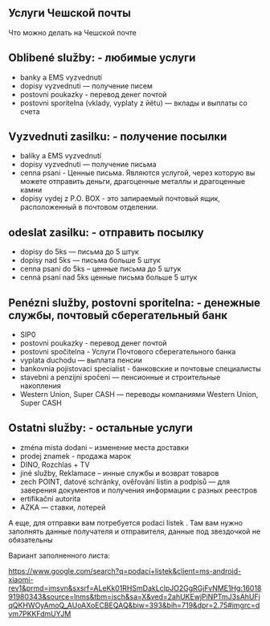 ## Услуги Чешской почты

Что можно делать на Чешской почте
## Oblibené služby: - любимые услуги
- banky a EMS vyzvednutí
- dopisy vyzvednuti — получение писем
- postovni poukazky - перевод денег почтой
- postovni sporitelna (vklady, vyplaty z йёtu) 
— вклады и выплаты со счета

## Vyzvednuti zasilku: - получение посылки
- balíky a EMS vyzvednutí
- dopisy vyzvednuti — получение письма
- cenna psani - Ценные письма. Являются услугой, через которую вы можете отправить деньги, драгоценные металлы и драгоценные камни
- dopisy vydej z P.O. BOX - это запираемый почтовый ящик, расположенный в почтовом отделении.

## odeslat zasilku: - отправить посылку
- dopisy do 5ks — письма до 5 штук
- dopisy nad 5ks — письма больше 5 штук
- cenna psani do 5ks – ценные письма до 5 штук
- cenná psaní nad 5ks ценные письма больше 5 штук

## Penézni služby, postovni sporitelna: - денежные службы, почтовый сберегательный банк
- SIP0
- postovni poukazky - перевод денег почтой
- postovni spočitelna - Услуги Почтового сберегательного банка
- vyplata duсhоdu — выплата пенсии
- bankovnia pojistovaci specialist - банковские и почтовые специалисты
- stavebni a penzijni spočeni — пенсионные и строительные накопления
- Western Union, Super CASH — переводы компаниями Western Union, Super CASH

## Ostatni služby: - остальные услуги
- zménа mista dodani – изменение места доставки
- prodej znamek - продажа марок
- DINO, Rozchlas + TV
- jiné služby, Reklamace – инные службы и возврат товаров
- zech POINT, datové schránky, ověřování listin a podpisů — для заверения документов и получения информации с разных реестров
- ertifikační autorita
- AZKA — ставки, лотерей


А еще, для отправки вам потребуется podaci
listek . Там вам нужно
заполнять данные получателя и отправителя, данные под звездочкой не обязательны 

Вариант заполненного листа:

https://www.google.com/search?q=podací+listek&client=ms-android-xiaomi-rev1&prmd=imsvn&sxsrf=ALeKk01RHSmDakLclpJO2GgRGjFvNME1Hg:1601891980343&source=lnms&tbm=isch&sa=X&ved=2ahUKEwjPiNPTmJ3sAhUFjqQKHWOyAmoQ_AUoAXoECBEQAQ&biw=393&bih=719&dpr=2.75#imgrc=dvm7PKKFdmUYJM
